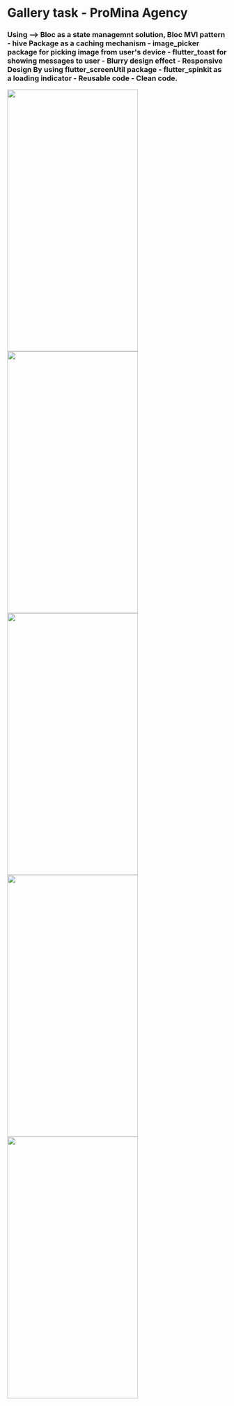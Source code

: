 # Gallery task - ProMina Agency

### Using --> Bloc as a state managemnt solution, Bloc MVI pattern - hive Package as a caching mechanism - image_picker package for picking image from user's device - flutter_toast for showing messages to user - Blurry design effect - Responsive Design By using flutter_screenUtil package - flutter_spinkit as a loading indicator - Reusable code - Clean code.

<img src="https://user-images.githubusercontent.com/92197988/200158075-0401b896-bb78-4979-a555-4b1411d4cd10.png?raw=true" width="300" height="600"/><img src="https://user-images.githubusercontent.com/92197988/200158072-cc1e8735-62fc-4299-9e08-4deff66f7439.png?raw=true" width="300" height="600"/>
<img src="https://user-images.githubusercontent.com/92197988/200158114-65bf81e2-6be5-4180-be6f-1299d71164e9.png?raw=true" width="300" height="600"/><img src="https://user-images.githubusercontent.com/92197988/200158115-9162aa4b-0b1c-4caf-bc9a-a9c4cd0ea478.png?raw=true" width="300" height="600"/><img src="https://user-images.githubusercontent.com/92197988/200158117-3cd5f064-60f0-4575-be5a-981d0da6dbb8.png?raw=true" width="300" height="600"/>
<!-- ![screenshot_1](https://user-images.githubusercontent.com/92197988/200158075-0401b896-bb78-4979-a555-4b1411d4cd10.png)

![screenshot_2](https://user-images.githubusercontent.com/92197988/200158072-cc1e8735-62fc-4299-9e08-4deff66f7439.png)



![screenshot_3](https://user-images.githubusercontent.com/92197988/200158114-65bf81e2-6be5-4180-be6f-1299d71164e9.png)



![screenshot_4](https://user-images.githubusercontent.com/92197988/200158115-9162aa4b-0b1c-4caf-bc9a-a9c4cd0ea478.png)


![screenshot_5](https://user-images.githubusercontent.com/92197988/200158117-3cd5f064-60f0-4575-be5a-981d0da6dbb8.png)
 -->


